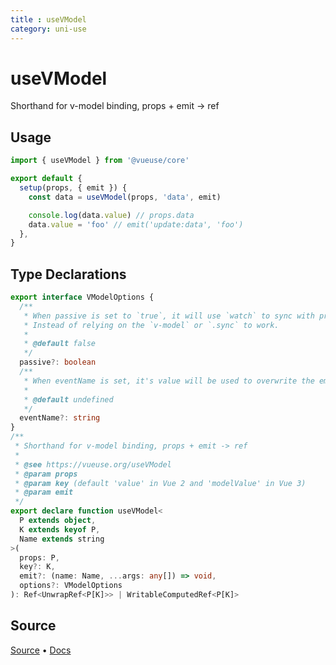 ```yaml
---
title : useVModel
category: uni-use
---
```


# useVModel

Shorthand for v-model binding, props + emit -> ref

## Usage

```js
import { useVModel } from '@vueuse/core'

export default {
  setup(props, { emit }) {
    const data = useVModel(props, 'data', emit)

    console.log(data.value) // props.data
    data.value = 'foo' // emit('update:data', 'foo')
  },
}
```


<!--FOOTER_STARTS-->
## Type Declarations

```typescript
export interface VModelOptions {
  /**
   * When passive is set to `true`, it will use `watch` to sync with props and ref.
   * Instead of relying on the `v-model` or `.sync` to work.
   *
   * @default false
   */
  passive?: boolean
  /**
   * When eventName is set, it's value will be used to overwrite the emit event name.
   *
   * @default undefined
   */
  eventName?: string
}
/**
 * Shorthand for v-model binding, props + emit -> ref
 *
 * @see https://vueuse.org/useVModel
 * @param props
 * @param key (default 'value' in Vue 2 and 'modelValue' in Vue 3)
 * @param emit
 */
export declare function useVModel<
  P extends object,
  K extends keyof P,
  Name extends string
>(
  props: P,
  key?: K,
  emit?: (name: Name, ...args: any[]) => void,
  options?: VModelOptions
): Ref<UnwrapRef<P[K]>> | WritableComputedRef<P[K]>
```

## Source

[Source](https://github.com/vueuse/vueuse/blob/main/packages/core/useVModel/index.ts) • [Docs](https://github.com/vueuse/vueuse/blob/main/packages/core/useVModel/index.md)


<!--FOOTER_ENDS-->
